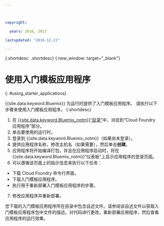 ```yaml
---



copyright:

  years: 2016, 2017

lastupdated: "2016-12-21"

---
```



{:shortdesc: .shortdesc}
{:new_window: target="_blank"}


# 使用入门模板应用程序
{: #using_starter_applications}

{{site.data.keyword.Bluemix}} 为运行时提供了入门模板应用程序。
请执行以下步骤来使用入门模板应用程序。
{:shortdesc}

1. 在 [{{site.data.keyword.Bluemix_notm}}“目录”](https://console.{DomainName}/catalog/)中，浏览到“Cloud Foundry 应用程序”部分。
2. 单击要使用的运行时。
3. 登录到 {{site.data.keyword.Bluemix_notm}}（如果尚未登录）。
4. 提供应用程序名称，修改主机名（如果需要），然后单击**创建**。
5. 应用程序将开始编译打包，并且在应用程序启动时，将在 {{site.data.keyword.Bluemix_notm}}“仪表板”上显示应用程序的登录页面。
6. 可以遵循该页面上的指示信息来执行以下任务：
  * 下载 Cloud Foundry 命令行界面。
  * 下载入门模板应用程序。
  * 执行用于重新部署入门模板应用程序的步骤。
7. 修改应用程序并重新部署。

您下载的入门模板应用程序所在目录中包含自述文件。请参阅该自述文件以获取入门模板应用程序包中文件的描述。对代码进行更改，重新部署应用程序，然后查看应用程序的运行效果。
